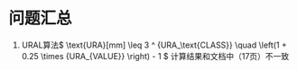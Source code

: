 # 问题汇总

1. URAL算法$ \text{URA}[mm] \leq 3 ^ {URA_\text{CLASS}} \quad   \left(1 + 0.25 \times {URA_{VALUE}} \right) - 1 $ 计算结果和文档中（17页）不一致
